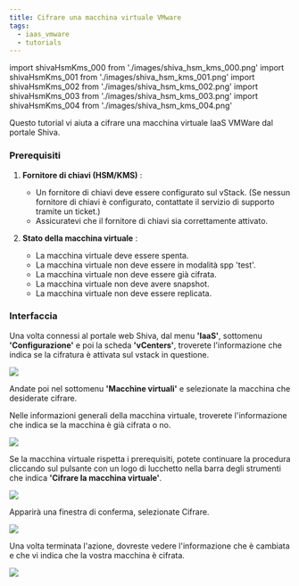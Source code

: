 ```yaml
---
title: Cifrare una macchina virtuale VMware
tags:
  - iaas_vmware
  - tutorials
---
```

import shivaHsmKms_000 from './images/shiva_hsm_kms_000.png'
import shivaHsmKms_001 from './images/shiva_hsm_kms_001.png'
import shivaHsmKms_002 from './images/shiva_hsm_kms_002.png'
import shivaHsmKms_003 from './images/shiva_hsm_kms_003.png'
import shivaHsmKms_004 from './images/shiva_hsm_kms_004.png'

Questo tutorial vi aiuta a cifrare una macchina virtuale IaaS VMWare dal portale Shiva.

### Prerequisiti

1. **Fornitore di chiavi (HSM/KMS)** :
   - Un fornitore di chiavi deve essere configurato sul vStack. (Se nessun fornitore di chiavi è configurato, contattate il servizio di supporto tramite un ticket.)
   - Assicuratevi che il fornitore di chiavi sia correttamente attivato.

2. **Stato della macchina virtuale** :
   - La macchina virtuale deve essere spenta.
   - La macchina virtuale non deve essere in modalità spp 'test'.
   - La macchina virtuale non deve essere già cifrata.
   - La macchina virtuale non deve avere snapshot.
   - La macchina virtuale non deve essere replicata.

### Interfaccia

Una volta connessi al portale web Shiva, dal menu **'IaaS'**, sottomenu **'Configurazione'** e poi la scheda **'vCenters'**, troverete l'informazione che indica se la cifratura è attivata sul vstack in questione.

<img src={shivaHsmKms_000} />

Andate poi nel sottomenu **'Macchine virtuali'** e selezionate la macchina che desiderate cifrare.

Nelle informazioni generali della macchina virtuale, troverete l'informazione che indica se la macchina è già cifrata o no.

<img src={shivaHsmKms_001} />

Se la macchina virtuale rispetta i prerequisiti, potete continuare la procedura cliccando sul pulsante con un logo di lucchetto nella barra degli strumenti che indica **'Cifrare la macchina virtuale'**.

<img src={shivaHsmKms_002} />

Apparirà una finestra di conferma, selezionate Cifrare.

<img src={shivaHsmKms_003} />

Una volta terminata l'azione, dovreste vedere l'informazione che è cambiata e che vi indica che la vostra macchina è cifrata.

<img src={shivaHsmKms_004} />
